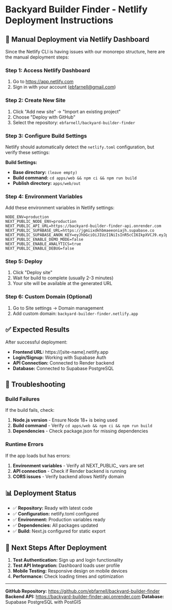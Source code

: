 # Backyard Builder Finder - Netlify Deployment Instructions

## 🚀 Manual Deployment via Netlify Dashboard

Since the Netlify CLI is having issues with our monorepo structure, here are the manual deployment steps:

### Step 1: Access Netlify Dashboard
1. Go to https://app.netlify.com
2. Sign in with your account (ebfarnell@gmail.com)

### Step 2: Create New Site
1. Click "Add new site" → "Import an existing project"
2. Choose "Deploy with GitHub"
3. Select the repository: `ebfarnell/backyard-builder-finder`

### Step 3: Configure Build Settings
Netlify should automatically detect the `netlify.toml` configuration, but verify these settings:

**Build Settings:**
- **Base directory:** `(leave empty)`
- **Build command:** `cd apps/web && npm ci && npm run build`
- **Publish directory:** `apps/web/out`

### Step 4: Environment Variables
Add these environment variables in Netlify settings:

```env
NODE_ENV=production
NEXT_PUBLIC_NODE_ENV=production
NEXT_PUBLIC_API_URL=https://backyard-builder-finder-api.onrender.com
NEXT_PUBLIC_SUPABASE_URL=https://jgmiixdkhbmaeeoniajh.supabase.co
NEXT_PUBLIC_SUPABASE_ANON_KEY=eyJhbGciOiJIUzI1NiIsInR5cCI6IkpXVCJ9.eyJpc3MiOiJzdXBhYmFzZSIsInJlZiI6ImpnbWlpeGRraGJtYWVlb25pYWpoIiwicm9sZSI6ImFub24iLCJpYXQiOjE3NTUxNDM1OTMsImV4cCI6MjA3MDcxOTU5M30.WB7Xqns_rHM_d4in52mldMQ2AAx5vMILLUaKrZ35U9s
NEXT_PUBLIC_ENABLE_DEMO_MODE=false
NEXT_PUBLIC_ENABLE_ANALYTICS=true
NEXT_PUBLIC_ENABLE_DEBUG=false
```

### Step 5: Deploy
1. Click "Deploy site"
2. Wait for build to complete (usually 2-3 minutes)
3. Your site will be available at the generated URL

### Step 6: Custom Domain (Optional)
1. Go to Site settings → Domain management
2. Add custom domain: `backyard-builder-finder.netlify.app`

## ✅ Expected Results

After successful deployment:
- **Frontend URL:** https://[site-name].netlify.app
- **Login/Signup:** Working with Supabase Auth
- **API Connection:** Connected to Render backend
- **Database:** Connected to Supabase PostgreSQL

## 🔧 Troubleshooting

### Build Failures
If the build fails, check:
1. **Node.js version** - Ensure Node 18+ is being used
2. **Build command** - Verify `cd apps/web && npm ci && npm run build`
3. **Dependencies** - Check package.json for missing dependencies

### Runtime Errors
If the app loads but has errors:
1. **Environment variables** - Verify all NEXT_PUBLIC_ vars are set
2. **API connection** - Check if Render backend is running
3. **CORS issues** - Verify backend allows Netlify domain

## 📊 Deployment Status

- ✅ **Repository:** Ready with latest code
- ✅ **Configuration:** netlify.toml configured
- ✅ **Environment:** Production variables ready
- ✅ **Dependencies:** All packages updated
- ✅ **Build:** Next.js configured for static export

## 🎯 Next Steps After Deployment

1. **Test Authentication:** Sign up and login functionality
2. **Test API Integration:** Dashboard loads user profile
3. **Mobile Testing:** Responsive design on mobile devices
4. **Performance:** Check loading times and optimization

---

**GitHub Repository:** https://github.com/ebfarnell/backyard-builder-finder
**Backend API:** https://backyard-builder-finder-api.onrender.com
**Database:** Supabase PostgreSQL with PostGIS
